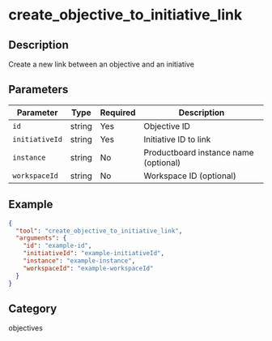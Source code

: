 # create_objective_to_initiative_link

## Description
Create a new link between an objective and an initiative

## Parameters

| Parameter | Type | Required | Description |
|-----------|------|----------|-------------|
| `id` | string | Yes | Objective ID |
| `initiativeId` | string | Yes | Initiative ID to link |
| `instance` | string | No | Productboard instance name (optional) |
| `workspaceId` | string | No | Workspace ID (optional) |

## Example

```json
{
  "tool": "create_objective_to_initiative_link",
  "arguments": {
    "id": "example-id",
    "initiativeId": "example-initiativeId",
    "instance": "example-instance",
    "workspaceId": "example-workspaceId"
  }
}
```

## Category
objectives

